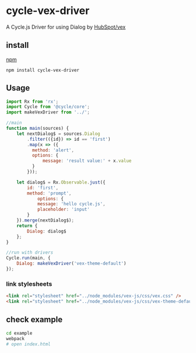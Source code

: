 # cycle-vex-driver
A Cycle.js Driver for using Dialog by [HubSpot/vex](https://github.com/hubspot/vex)

## install
[npm](https://www.npmjs.com/package/cycle-vex-driver)

```
npm install cycle-vex-driver
```

## Usage
```javascript
import Rx from 'rx';
import Cycle from '@cycle/core';
import makeVexDriver from '../';

//main
function main(sources) {
    let nextDialog$ = sources.Dialog
	    .filter(({id}) => id == 'first')
	    .map(x => ({
		  method: 'alert',
		  options: {
		      message: 'result value:' + x.value
		  }
	    }));

    let dialog$ = Rx.Observable.just({
	    id: 'first',
	    method: 'prompt',
            options: {
	        message: 'hello cycle.js',
	        placeholder: 'input'
	    }
    }).merge(nextDialog$);
    return {
	    Dialog: dialog$
    };
}

//run with drivers
Cycle.run(main, {
    Dialog: makeVexDriver('vex-theme-default')
});
```

### link stylesheets
```html
<link rel="stylesheet" href="../node_modules/vex-js/css/vex.css" />
<link rel="stylesheet" href="../node_modules/vex-js/css/vex-theme-default.css" />
```

## check example
``` sh
cd example
webpack
# open index.html
```
